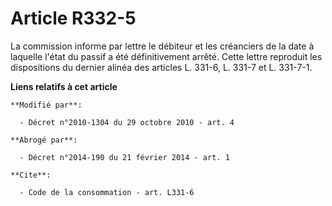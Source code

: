 # Article R332-5

La commission informe par lettre le débiteur et les créanciers de la date à laquelle l'état du passif a été définitivement
arrêté. Cette lettre reproduit les dispositions du dernier alinéa des articles L. 331-6, L. 331-7 et L. 331-7-1.

**Liens relatifs à cet article**

	**Modifié par**:

	  - Décret n°2010-1304 du 29 octobre 2010 - art. 4

	**Abrogé par**:

	  - Décret n°2014-190 du 21 février 2014 - art. 1

	**Cite**:

	  - Code de la consommation - art. L331-6
